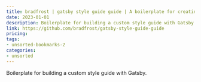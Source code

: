 ```yaml
---
title: bradfrost | gatsby style guide guide | A boilerplate for creating your own custom style guide
date: 2023-01-01
description: Boilerplate for building a custom style guide with Gatsby.
link: https://github.com/bradfrost/gatsby-style-guide-guide
pricing: 
tags: 
- unsorted-bookmarks-2 
categories: 
- unsorted 
---
```


Boilerplate for building a custom style guide with Gatsby.
